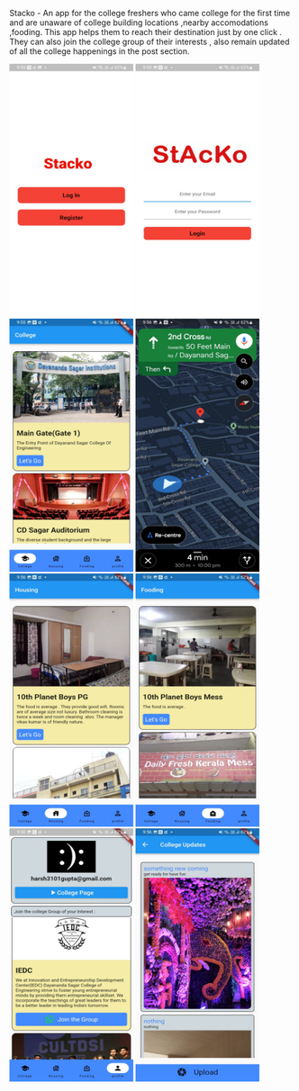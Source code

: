 Stacko - An app for the college freshers who came college for the first time and are unaware of college building locations ,nearby accomodations ,fooding. This app helps them to reach their destination just by one click . They can also join the college group of their interests , also remain updated of all the college happenings in the post section.
  





<img src="https://github.com/https-github-com-ayushmehta651/Team-synergy/blob/main/images/1.jpg?raw=true" height ="450" width="220"> <img src="https://github.com/https-github-com-ayushmehta651/Team-synergy/blob/main/images/2.jpg?raw=true" height ="450" width="220"> <img src="https://github.com/https-github-com-ayushmehta651/Team-synergy/blob/main/images/3.jpg?raw=true" height ="450" width="220"> <img src="https://github.com/https-github-com-ayushmehta651/Team-synergy/blob/main/images/4.jpg?raw=true" height ="450" width="220"> <img src="https://github.com/https-github-com-ayushmehta651/Team-synergy/blob/main/images/5.jpg?raw=true" height ="450" width="220"> <img src="https://github.com/https-github-com-ayushmehta651/Team-synergy/blob/main/images/6.jpg?raw=true" height ="450" width="220"> <img src="https://github.com/https-github-com-ayushmehta651/Team-synergy/blob/main/images/7.jpg?raw=true" height ="450" width="220"> <img src="https://github.com/https-github-com-ayushmehta651/Team-synergy/blob/main/images/8.jpg?raw=true" height ="450" width="220">
